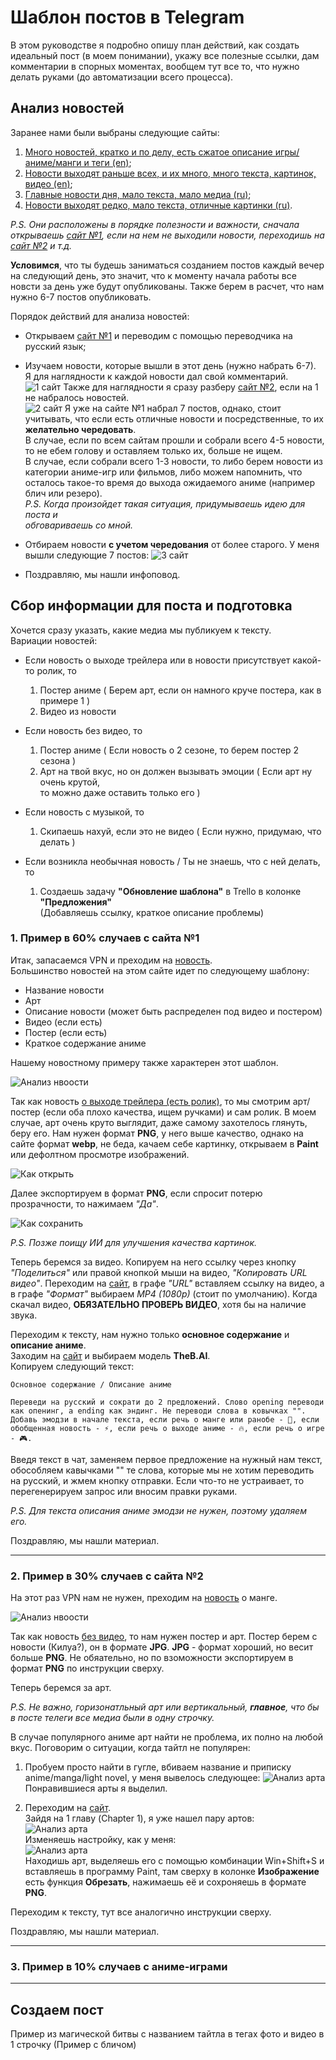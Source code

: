 # Шаблон постов в Telegram

В этом руководстве я подробно опишу план действий, как создать идеальный пост (в моем понимании), укажу все полезные ссылки, дам комментарии в спорных моментах, вообщем тут все то, что нужно делать руками (до автоматизации всего процесса).

## Анализ новостей

Заранее нами были выбраны следующие сайты:  
1. [Много новостей, кратко и по делу, есть сжатое описание игры/аниме/манги и теги (en)](https://www.crunchyroll.com/news/latest);
2. [Новости выходят раньше всех, и их много, много текста, картинок, видео (en)](https://www.animenewsnetwork.com/);
3. [Главные новости дня, мало текста, мало медиа (ru)](https://kg-portal.ru/news/anime/);
4. [Новости выходят редко, мало текста, отличные картинки (ru)](https://www.goha.ru/anime/news).

_P.S. Они расположены в порядке полезности и важности, сначала открываешь [сайт №1](https://www.crunchyroll.com/news/latest), если на нем не выходили новости, переходишь на [сайт №2](https://www.animenewsnetwork.com/) и т.д._

**Условимся**, что ты будешь заниматься созданием постов каждый вечер на следующий день, это значит, что к моменту начала работы все новсти за день уже будут опубликованы. Также берем в расчет, что нам нужно 6-7 постов опубликовать.

Порядок действий для анализа новостей:
- Открываем [сайт №1](https://www.crunchyroll.com/news/latest) и переводим с помощью переводчика на русский язык;

- Изучаем новости, которые вышли в этот день (нужно набрать 6-7).  
Я для наглядности к каждой новости дал свой комментарий.
![1 сайт](/source/select_news_1.png)
Также для наглядности я сразу разберу [сайт №2](https://www.animenewsnetwork.com/), если на 1 не набралось новостей.  
![2 сайт](/source/select_news_2.png)
Я уже на сайте №1 набрал 7 постов, однако, стоит учитывать, что если есть отличные новости и посредственные, то их **желательно чередовать**.  
В случае, если по всем сайтам прошли и собрали всего 4-5 новости, то не ебем голову и оставляем только их, больше не ищем.  
В случае, если собрали всего 1-3 новости, то либо берем новости из категории аниме-игр или фильмов, либо можем напомнить, что осталось такое-то время до выхода ожидаемого аниме (например блич или резеро).  
_P.S. Когда произойдет такая ситуация, придумываешь идею для поста и  
обговариваешь со мной._

- Отбираем новости **с учетом чередования** от более старого. У меня вышли следующие 7 постов:
![3 сайт](/source/select_news_3.png)

- Поздравляю, мы нашли инфоповод.

## Сбор информации для поста и подготовка

Хочется сразу указать, какие медиа мы публикуем к тексту.  
<a id="variants_news"></a>Вариации новостей:
- Если новость о выходе трейлера или в новости присутствует какой-то ролик, то  
    1. Постер аниме ( Берем арт, если он намного круче постера, как в примере 1 )
	2. Видео из новости

- Если новость без видео, то  
	1. Постер аниме ( Если новость о 2 сезоне, то берем постер 2 сезона )
	2. Арт на твой вкус, но он должен вызывать эмоции ( Если арт ну очень крутой,  
	то можно даже оставить только его )

- Если новость с музыкой, то  
	1. Скипаешь нахуй, если это не видео ( Если нужно, придумаю, что делать )

- Если возникла необычная новость / Ты не знаешь, что с ней делать, то  
	1. Создаешь задачу **"Обновление шаблона"** в Trello в колонке **"Предложения"**  
	(Добавляешь ссылку, краткое описание проблемы)

### 1. Пример в 60% случаев с сайта №1

Итак, запасаемся VPN и преходим на [новость](https://www.crunchyroll.com/news/latest/2024/10/1/mecha-ude-mechanical-arms-anime-creditless-opening-video).  
Большинство новостей на этом сайте идет по следующему шаблону:  
- Название новости
- Арт
- Описание новости (может быть распределен под видео и постером)
- Видео (если есть)
- Постер (если есть)
- Краткое содержание аниме 

Нашему новостному примеру также характерен этот шаблон.  

![Анализ нвоости](/source/parse_news_1.png)

Так как новость [о выходе трейлера (есть ролик)](#variants_news), то мы смотрим арт/постер (если оба плохо качества, ищем ручками) и сам ролик. В моем случае, арт очень круто выглядит, даже самому захотелось глянуть, беру его. Нам нужен формат **PNG**, у него выше качество, однако на сайте формат **webp**, не беда, качаем себе картинку, открываем в **Paint** или дефолтном просмотре изображений.

![Как открыть](/source/how_open.png)

Далее экспортируем в формат **PNG**, если спросит потерю прозрачности, то нажимаем _"Да"_.

![Как сохранить](/source/how_export.png)

_P.S. Позже поищу ИИ для улучшения качества картинок._

Теперь беремся за видео. Копируем на него ссылку через кнопку _"Поделиться"_ или правой кнопкой мыши на видео, _"Копировать URL видео"_. 
Переходим на [сайт](https://y2down.cc/ru/), в графе _"URL"_ вставляем ссылку на видео, а в графе _"Формат"_ выбираем _MP4 (1080p)_ (стоит по умолчанию). Когда скачал видео, __ОБЯЗАТЕЛЬНО ПРОВЕРЬ ВИДЕО__, хотя бы на наличие звука.

Переходим к тексту, нам нужно только **основное содержание** и **описание аниме**.  
Заходим на [сайт](https://beta.theb.ai/home) и выбираем модель **TheB.AI**.  
Копируем следующий текст:

```
Основное содержание / Описание аниме

Переведи на русский и сократи до 2 предложений. Слово opening переводи как опенинг, а ending как эндинг. Не переводи слова в ковычках "". Добавь эмодзи в начале текста, если речь о манге или ранобе - 📖, если обобщенная новость - ⚡, если речь о выходе аниме - 🔥, если речь о игре - 🎮.
```

Введя текст в чат, заменяем первое предложение на нужный нам текст, обособляем кавычками "" те слова, которые мы не хотим переводить на русский, и жмем кнопку отправки. Если что-то не устраивает, то перегенерируем запрос или вносим правки руками.

_P.S. Для текста описания аниме эмодзи не нужен, поэтому удаляем его._

Поздравляю, мы нашли материал.

---

### 2. Пример в 30% случаев с сайта №2

На этот раз VPN нам не нужен, преходим на [новость](https://www.animenewsnetwork.com/news/2024-10-04/ohashi-hirai-the-days-of-diamond-manga-extends-hiatus-to-october-31/.216329) о манге.  

![Анализ нвоости](/source/parse_news_2.png)

Так как новость [без видео](#variants_news), то нам нужен постер и арт. Постер берем с новости (Килуа?), он в формате **JPG**. **JPG** - формат хороший, но весит больше **PNG**. Не обяательно, но по взоможности экспортируем в формат **PNG** по инструкции сверху.

Теперь беремся за арт.  

_P.S. Не важно, горизонатльный арт или вертикальный, **главное**, что бы в посте телеги все медиа были в одну строчку._

В случае популярного аниме арт найти не проблема, их полно на любой вкус. Поговорим о ситуации, когда тайтл не популярен:  
1. Пробуем просто найти в гугле, вбиваем название и приписку anime/manga/light novel, у меня вывелось следующее:
![Анализ арта](/source/parse_art_1.png)
Понравившиеся арты я выделил.  

2. Переходим на [сайт](https://mangafire.to/manga/diamond-no-kouzai.k3mqr).  
Зайдя на 1 главу (Chapter 1), я уже нашел пару артов:  
![Анализ арта](/source/parse_art_2.png)  
Изменяешь настройку, как у меня:  
![Анализ арта](/source/parse_art_3.png)  
Находишь арт, выделяешь его с помощью комбинации Win+Shift+S и вставляешь в программу Paint, там сверху в колонке **Изображение** есть функция **Обрезать**, нажимаешь её и сохроняешь в формате **PNG**.

Переходим к тексту, тут все аналогично инструкции сверху.

Поздравляю, мы нашли материал.

---

### 3. Пример в 10% случаев с аниме-играми



---


## Создаем пост

Пример из магической битвы с названием тайтла в тегах
фото и видео в 1 строчку (Пример с бличом)
